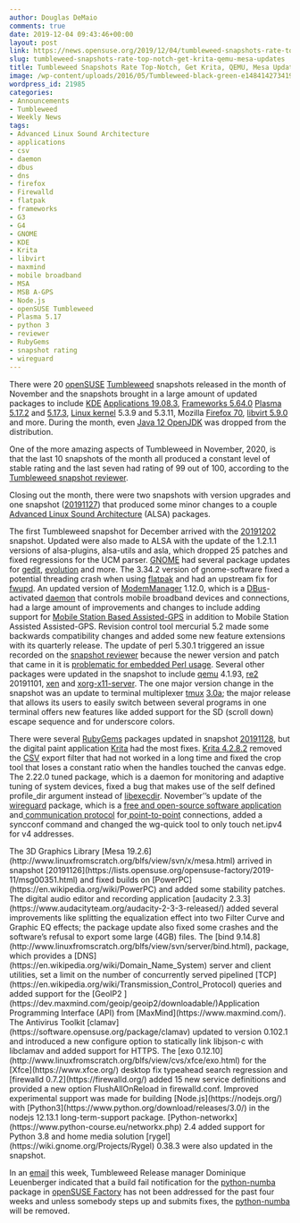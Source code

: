 ```yaml
---
author: Douglas DeMaio
comments: true
date: 2019-12-04 09:43:46+00:00
layout: post
link: https://news.opensuse.org/2019/12/04/tumbleweed-snapshots-rate-top-notch-get-krita-qemu-mesa-updates/
slug: tumbleweed-snapshots-rate-top-notch-get-krita-qemu-mesa-updates
title: Tumbleweed Snapshots Rate Top-Notch, Get Krita, QEMU, Mesa Updates
image: /wp-content/uploads/2016/05/Tumbleweed-black-green-e1484142734195.png
wordpress_id: 21985
categories:
- Announcements
- Tumbleweed
- Weekly News
tags:
- Advanced Linux Sound Architecture
- applications
- csv
- daemon
- dbus
- dns
- firefox
- Firewalld
- flatpak
- frameworks
- G3
- G4
- GNOME
- KDE
- Krita
- libvirt
- maxmind
- mobile broadband
- MSA
- MSB A-GPS
- Node.js
- openSUSE Tumbleweed
- Plasma 5.17
- python 3
- reviewer
- RubyGems
- snapshot rating
- wireguard
---
```


There were 20 [openSUSE](https://www.opensuse.org/) [Tumbleweed](https://en.opensuse.org/Portal:Tumbleweed) snapshots released in the month of November and the snapshots brought in a large amount of updated packages to include [KDE](https://kde.org/) [Applications 19.08.3](https://kde.org/announcements/announce-applications-19.08.3.php), [Frameworks 5.64.0](https://kde.org/announcements/kde-frameworks-5.64.0.php) [Plasma 5.17.2](https://kde.org/announcements/plasma-5.17.2.php) and [5.17.3](https://kde.org/announcements/plasma-5.17.3.php), [Linux kernel](https://www.kernel.org/) 5.3.9 and 5.3.11, Mozilla [Firefox 70](https://www.mozilla.org/en-US/firefox/70.0/releasenotes/), [libvirt 5.9.0](https://www.libvirt.org/news.html) and more. During the month, even [Java 12 OpenJDK](https://openjdk.java.net/projects/jdk/12/) was dropped from the distribution.

One of the more amazing aspects of Tumbleweed in November, 2020, is that the last 10 snapshots of the month all produced a constant level of stable rating and the last seven had rating of 99 out of 100, according to the [Tumbleweed snapshot reviewer](http://review.tumbleweed.boombatower.com/).

Closing out the month, there were two snapshots with version upgrades and one snapshot ([20191127](https://lists.opensuse.org/opensuse-factory/2019-11/msg00363.html)) that produced some minor changes to a couple [Advanced Linux Sound Architecture](https://alsa-project.org/) (ALSA) packages.

The first Tumbleweed snapshot for December arrived with the [20191202](https://lists.opensuse.org/opensuse-factory/2019-12/msg00033.html) snapshot. Updated were also made to ALSA with the update of the 1.2.1.1 versions of alsa-plugins, alsa-utils and asla, which dropped 25 patches and fixed regressions for the UCM parser. [GNOME](https://www.gnome.org/) had several package updates for [gedit](https://wiki.gnome.org/Apps/Gedit), [evolution](https://wiki.gnome.org/Apps/Evolution) and more. The 3.34.2 version of gnome-software fixed a potential threading crash when using [flatpak](https://flatpak.org/) and had an upstream fix for [fwupd](https://fwupd.org/). An updated version of [ModemManager](https://www.freedesktop.org/wiki/Software/ModemManager/) 1.12.0, which is a [DBus](https://dbus.freedesktop.org/)-activated [daemon](https://en.wikipedia.org/wiki/Daemon_(computing)) that controls mobile broadband devices and connections, had a large amount of improvements and changes to include adding support for [Mobile Station Based Assisted-GPS](https://en.wikipedia.org/wiki/Assisted_GPS) in addition to Mobile Station Assisted Assisted-GPS. Revision control tool mercurial 5.2 made some backwards compatibility changes and added some new feature extensions with its quarterly release. The update of perl 5.30.1 triggered an issue recorded on the [snapshot reviewer](http://review.tumbleweed.boombatower.com/) because the newer version and patch that came in it is [problematic for embedded Perl usage](https://lists.opensuse.org/opensuse-factory/2019-12/msg00034.html). Several other packages were updated in the snapshot to include [qemu](https://www.qemu.org/) 4.1.93, [re2](https://github.com/google/re2) 20191101, [xen](https://xenproject.org/) and [xorg-x11-server](https://en.wikipedia.org/wiki/X.Org_Server). The one major version change in the snapshot was an update to terminal multiplexer [tmux](https://github.com/tmux/tmux/wiki) [3.0a](https://raw.githubusercontent.com/tmux/tmux/3.0a/CHANGES); the major release that allows its users to easily switch between several programs in one terminal offers new features like added support for the SD (scroll down) escape sequence and for underscore colors.

There were several [RubyGems](https://rubygems.org/) packages updated in snapshot [20191128](https://lists.opensuse.org/opensuse-factory/2019-11/msg00374.html), but the digital paint application [Krita](https://krita.org/en/) had the most fixes. [Krita 4.2.8.2](https://krita.org/en/item/krita-4-2-8-released/) removed the [CSV](https://en.wikipedia.org/wiki/Comma-separated_values) export filter that had not worked in a long time and fixed the crop tool that loses a constant ratio when the handles touched the canvas edge. The 2.22.0 tuned package, which is a daemon for monitoring and adaptive tuning of system devices, fixed a bug that makes use of the self defined profile_dir argument instead of [libexecdir](https://www.gnu.org/prep/standards/html_node/Directory-Variables.html). November’’s update of the [wireguard](https://en.wikipedia.org/wiki/WireGuard) package, which is a [free and open-source](https://en.wikipedia.org/wiki/Free_and_open-source)[ software application](https://en.wikipedia.org/wiki/Software_application) and[ communication protocol](https://en.wikipedia.org/wiki/Communication_protocol) for[ point-to-point](https://en.wikipedia.org/wiki/Point-to-point_protocol) connections, added a syncconf command and changed the wg-quick tool to only touch net.ipv4 for v4 addresses.

<!-- more -->The 3D Graphics Library [Mesa 19.2.6](http://www.linuxfromscratch.org/blfs/view/svn/x/mesa.html) arrived in snapshot [20191126](https://lists.opensuse.org/opensuse-factory/2019-11/msg00351.html) and fixed builds on [PowerPC](https://en.wikipedia.org/wiki/PowerPC) and added some stability patches. The digital audio editor and recording application [audacity 2.3.3](https://www.audacityteam.org/audacity-2-3-3-released/) added several improvements like splitting the equalization effect into two Filter Curve and Graphic EQ effects; the package update also fixed some crashes and the software’s refusal to export some large (4GB) files. The [bind 9.14.8](http://www.linuxfromscratch.org/blfs/view/svn/server/bind.html), package, which provides a [DNS](https://en.wikipedia.org/wiki/Domain_Name_System) server and client utilities, set a limit on the number of concurrently served pipelined [TCP](https://en.wikipedia.org/wiki/Transmission_Control_Protocol) queries and added support for the [GeoIP2 ](https://dev.maxmind.com/geoip/geoip2/downloadable/)Application Programming Interface (API) from [MaxMind](https://www.maxmind.com/). The Antivirus Toolkit [clamav](https://software.opensuse.org/package/clamav) updated to version 0.102.1 and introduced a new configure option to statically link libjson-c with libclamav and added support for HTTPS. The [exo 0.12.10](http://www.linuxfromscratch.org/blfs/view/cvs/xfce/exo.html) for the [Xfce](https://www.xfce.org/) desktop fix typeahead search regression and [firewalld 0.7.2](https://firewalld.org/) added 15 new service definitions and provided a new option FlushAllOnReload in firewalld.conf. Improved experimental support was made for building [Node.js](https://nodejs.org/) with [Python3](https://www.python.org/download/releases/3.0/) in the nodejs 12.13.1 long-term-support package. [Python-networkx](https://www.python-course.eu/networkx.php) 2.4 added support for Python 3.8 and home media solution [rygel](https://wiki.gnome.org/Projects/Rygel) 0.38.3 were also updated in the snapshot.

In an [email](https://lists.opensuse.org/opensuse-factory/2019-12/msg00007.html) this week, Tumbleweed Release manager Dominique Leuenberger indicated that a build fail notification for the [python-numba](http://numba.pydata.org/) package in [openSUSE Factory](https://en.opensuse.org/Portal:Factory) has not been addressed for the past four weeks and unless somebody steps up and submits fixes, the [python-numba](http://numba.pydata.org/) will be removed.
